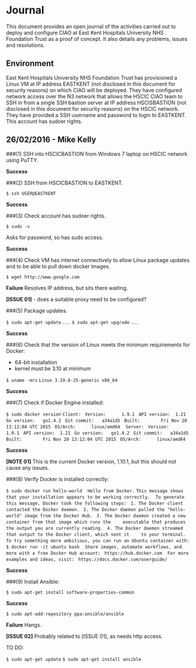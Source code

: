 # Journal
This document provides an open journal of the activities carried out to deploy and configure CIAO at East Kent Hospitals University NHS Foundation Trust as a
proof of concept. It also details any problems, issues and resolutions.

## Environment
East Kent Hospitals University NHS Foundation Trust has provisioned a Linux VM at IP address EASTKENT (not disclosed in this document for security reasons) on which CIAO
will be deployed. They have configured network access over the N3 network that allows the HSCIC CIAO team to SSH in from a single SSH bastion server at IP address
HSCISBASTION (not disclosed in this document for security reasons) on the HSCIC network.
They have provided a SSH username and password to login to EASTKENT. This account has sudoer rights.

## 26/02/2016 - Mike Kelly
###(1) SSH into HSCICBASTION from Windows 7 laptop on HSCIC network using PuTTY.

**Success**

###(2) SSH from HSCICBASTION to EASTKENT.

`$ ssh USER@EASTKENT`

**Success**

###(3) Check account has sudoer rights.

`$ sudo -v`

Asks for password, so has sudo access.

**Success** 

###(4) Check VM has internet connectively to allow Linux package updates and to be able to pull down docker images.

`$ wget http://www.google.com`

**Failure** Resolves IP address, but sits there waiting.

**[ISSUE 01]** - does a suitable proxy need to be configured?

###(5) Package updates.

`$ sudo apt-get update`
`...`
`$ sudo apt-get upgrade`
`...`

**Success**

###(6) Check that the version of Linux meets the minimum requirements for Docker:
* 64-bit installation
* kernel must be 3.10 at minimum
 
`$ uname -mrs`
`Linux 3.19.0-25-generic x86_64`

**Success**

###(7) Check if Docker Engine installed:

`$ sudo docker version`
`Client:`
` Version:      1.9.1`
` API version:  1.21`
` Go version:   go1.4.2`
` Git commit:   a34a1d5`
` Built:        Fri Nov 20 13:12:04 UTC 2015`
` OS/Arch:      linux/amd64`
` `
`Server:`
` Version:      1.9.1`
` API version:  1.21`
` Go version:   go1.4.2`
` Git commit:   a34a1d5`
` Built:        Fri Nov 20 13:12:04 UTC 2015`
` OS/Arch:      linux/amd64`

**Success**

**[NOTE 01]** This is the current Docker version, 1.10.1, but this should not cause any issues. 

###(8) Verify Docker is installed correctly:

`$ sudo docker run hello-world`
` `
`Hello from Docker.`
`This message shows that your installation appears to be working correctly.`
` `
`To generate this message, Docker took the following steps:`
` 1. The Docker client contacted the Docker daemon.`
` 2. The Docker daemon pulled the "hello-world" image from the Docker Hub.`
` 3. The Docker daemon created a new container from that image which runs the`
`    executable that produces the output you are currently reading.`
` 4. The Docker daemon streamed that output to the Docker client, which sent it`
`    to your terminal.`
` `
`To try something more ambitious, you can run an Ubuntu container with:`
` $ docker run -it ubuntu bash` 
` `
`Share images, automate workflows, and more with a free Docker Hub account:`
` https://hub.docker.com`
` `
`For more examples and ideas, visit:`
` https://docs.docker.com/userguide/`

**Success**

###(9) Install Ansible:

`$ sudo apt-get install software-properties-common`

**Success**

`$ sudo apt-add-repository ppa:ansible/ansible`

**Failure** Hangs.

**[ISSUE 02]** Probably related to [ISSUE 01], as needs http access.

TO DO:

`$ sudo apt-get update`
`$ sudo apt-get install ansible`


